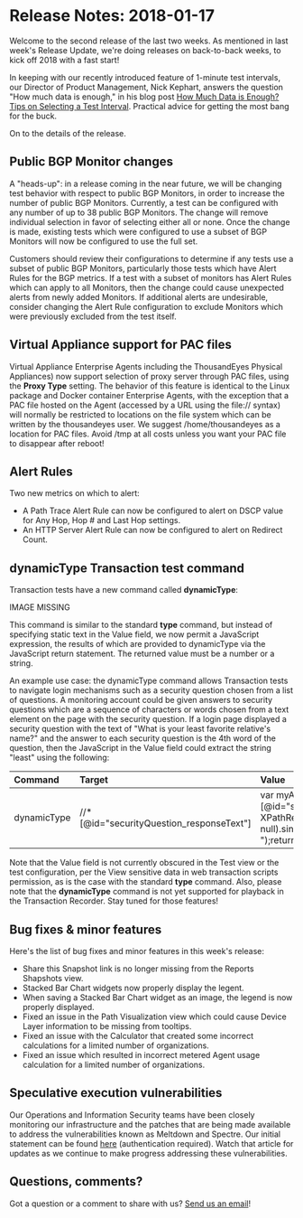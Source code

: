 # Release Notes: 2018-01-17

Welcome to the second release of the last two weeks. As mentioned in last week's Release Update, we're doing releases on back-to-back weeks, to kick off 2018 with a fast start!

In keeping with our recently introduced feature of 1-minute test intervals, our Director of Product Management, Nick Kephart, answers the question "How much data is enough," in his blog post [How Much Data is Enough? Tips on Selecting a Test Interval](https://blog.thousandeyes.com/tips-selecting-test-interval/). Practical advice for getting the most bang for the buck.

On to the details of the release.

## Public BGP Monitor changes

A "heads-up": in a release coming in the near future, we will be changing test behavior with respect to public BGP Monitors, in order to increase the number of public BGP Monitors. Currently, a test can be configured with any number of up to 38 public BGP Monitors. The change will remove individual selection in favor of selecting either all or none. Once the change is made, existing tests which were configured to use a subset of BGP Monitors will now be configured to use the full set.

Customers should review their configurations to determine if any tests use a subset of public BGP Monitors, particularly those tests which have Alert Rules for the BGP metrics. If a test with a subset of monitors has Alert Rules which can apply to all Monitors, then the change could cause unexpected alerts from newly added Monitors. If additional alerts are undesirable, consider changing the Alert Rule configuration to exclude Monitors which were previously excluded from the test itself.

## Virtual Appliance support for PAC files

Virtual Appliance Enterprise Agents including the ThousandEyes Physical Appliances\) now support selection of proxy server through PAC files, using the **Proxy Type** setting. The behavior of this feature is identical to the Linux package and Docker container Enterprise Agents, with the exception that a PAC file hosted on the Agent \(accessed by a URL using the file:// syntax\) will normally be restricted to locations on the file system which can be written by the thousandeyes user.  We suggest /home/thousandeyes as a location for PAC files. Avoid /tmp at all costs unless you want your  PAC file to disappear after reboot!

## Alert Rules

Two new metrics on which to alert:

* A Path Trace Alert Rule can now be configured to alert on DSCP value for Any Hop, Hop \# and Last Hop settings.
* An HTTP Server Alert Rule can now be configured to alert on Redirect Count.

## dynamicType Transaction test command

Transaction tests have a new command called **dynamicType**:

IMAGE MISSING

This command is similar to the standard **type** command, but instead of specifying static text in the Value field, we now permit a JavaScript expression, the results of which are provided to dynamicType via the JavaScript return statement.  The returned value must be a number or a string.

An example use case: the dynamicType command allows Transaction tests to navigate login mechanisms such as a security question chosen from a list of questions. A monitoring account could be given answers to security questions which are a sequence of characters or words chosen from a text element on the page with the security question. If a login page displayed a security question with the text of "What is your least favorite relative's name?" and the answer to each security question is the 4th word of the question, then the JavaScript in the Value field could extract the string "least" using the following:

| Command | Target | Value |
| :--- | :--- | :--- |
| dynamicType | //\*\[@id="securityQuestion\_responseText"\] | var myAnswer = document.evaluate\('//\*\[@id="securityQuestion"\]', document, null, XPathResult.FIRST\_ORDERED\_NODE\_TYPE, null\).singleNodeValue.innerText.split\(" "\);return myAnswer\[3\]; |

Note that the Value field is not currently obscured in the Test view or the test configuration, per the View sensitive data in web transaction scripts permission, as is the case with the standard **type** command. Also, please note that the **dynamicType** command is not yet supported for playback in the Transaction Recorder. Stay tuned for those features!

## Bug fixes & minor features

Here's the list of bug fixes and minor features in this week's release:

* Share this Snapshot link is no longer missing from the Reports Shapshots view.
* Stacked Bar Chart widgets now properly display the legent.
* When saving a Stacked Bar Chart widget as an image, the legend is now properly displayed.
* Fixed an issue in the Path Visualization view which could cause Device Layer information to be missing from tooltips.
* Fixed an issue with the Calculator that created some incorrect calculations for a limited number of organizations.
* Fixed an issue which resulted in incorrect metered Agent usage calculation for a limited number of organizations.

## Speculative execution vulnerabilities

 Our Operations and Information Security teams have been closely monitoring our infrastructure and the patches that are being made available to address the vulnerabilities known as Meltdown and Spectre.  Our initial statement can be found [here](https://app.thousandeyes.com/sfdc/community/home?communityTabId=Knowledge%20Base&communityObjectId=kA0440000009SQkCAM) \(authentication required\).  Watch that article for updates as we continue to make progress addressing these vulnerabilities.

## ​Questions, comments?

Got a question or a comment to share with us? [Send us an email](mailto:support@thousandeyes.com?subject=2018-01-17+Release+Update)!

